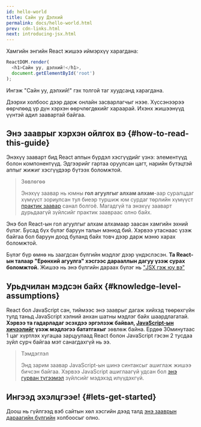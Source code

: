 ```yaml
---
id: hello-world
title: Сайн уу Дэлхий
permalink: docs/hello-world.html
prev: cdn-links.html
next: introducing-jsx.html
---
```


Хамгийн энгийн React жишээ иймэрхүү харагдана:

```js
ReactDOM.render(
  <h1>Сайн уу, дэлхий!</h1>,
  document.getElementById('root')
);
```

Ингэж "Сайн уу, дэлхий!" гэх толгой таг хуудсанд харагдана.

[](codepen://hello-world)

Дээрхи холбоос дээр дарж онлайн засварлагчыг нээе. Хүссэнээрээ ѳѳрчлѳѳд үр дүн хэрхэн ѳѳрчлѳгдѳхийг хараарай. Ихэнх жишээнүүд үүнтэй адил заавартай байгаа.


## Энэ зааврыг хэрхэн ойлгох вэ {#how-to-read-this-guide}

Энэхүү зааварт бид React аппын бүрдэл хэсгүүдийг үзнэ: элементүүд болон компонентүүд. Эдгээрийг гартаа оруулсан цагт, нарийн бүтэцтэй аппыг жижиг хэсгүүдээр бүтээх боломжтой.

>Зѳвлѳгѳѳ
>
>Энэхүү заавар нь юмны **гол агуулгыг алхам алхам**-аар суралцдаг хүмүүст зориулсан тул биеэр туршиж юм сурдаг тѳрлийн хүмүүст [практик заавар](/tutorial/tutorial.html) санал болгоё. Магадгүй та энэхүү зааварт дурьдаагүй зүйлсийг практик заавраас олно байх.

Энэ бол React-ын гол агуулгыг алхам алхамаар заасан хамгийн эхний бүлэг. Бусад бүх бүлэг баруун талын мэнюд бий. Хэрвээ утаснаас үзэж байгаа бол баруун доод буланд байх товч дээр дарж мэню харах боломжтой.

Бүлэг бүр ѳмнѳ нь заагдсан бүлгийн мэдлэг дээр үндэслэсэн. **Ta React-ын талаар "Ерѳнхий агуулга" хэсгээс дарааллын дагуу үзэж сурах боломжтой.** Жишээ нь энэ бүлгийн дараах бүлэг нь ["JSX гэж юу вэ"](/docs/introducing-jsx.html)

## Урьдчилан мэдсэн байх {#knowledge-level-assumptions}

React бол JavaScript сан, тиймээс энэ зааврыг дагаж хийхэд тѳѳрѳхгүйн тулд таньд JavaScript хэлний анхан шатны мэдлэг байх шаардлагатай. **Хэрвээ та гадарладаг эсэхдээ эргэлзэж байвал, [JavaScript-ын хичээлийг](https://developer.mozilla.org/en-US/docs/Web/JavaScript/A_re-introduction_to_JavaScript) үзэж мэдлэгээ бататгахыг** зѳвлѳж байна. Ердѳѳ 30минутаас 1 цаг хүртлэх хугацаа зарцуулаад React болон JavaScript гэсэн 2 тусдаа зүйл сурч байгаа мэт санагдахгүй нь ээ.

>Тэмдэглэл
>
>Энд зарим заавар JavaScript-ын шинэ синтаксыг ашиглаж жишээ бичсэн байгаа. Хэрвээ JavaScript ашиглаагүй удсан бол [энэ гурван түгээмэл](https://gist.github.com/gaearon/683e676101005de0add59e8bb345340c) зүйлсийг мэдэхэд илүүдэхгүй.



## Ингээд эхэлцгээе! {#lets-get-started}

Доош нь гүйлгээд вэб сайтын хѳл хэсгийн дээд талд [энэ зааврын дараагийн бүлгийн](/docs/introducing-jsx.html) холбоосыг олно.


